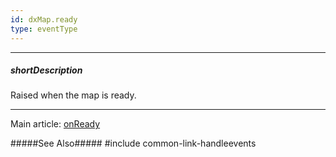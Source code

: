 ```yaml
---
id: dxMap.ready
type: eventType
---
```

---
##### shortDescription
Raised when the map is ready.

---
Main article: [onReady](/api-reference/10%20UI%20Widgets/dxMap/1%20Configuration/onReady.md '/Documentation/ApiReference/UI_Widgets/dxMap/Configuration/#onReady')

#####See Also#####
#include common-link-handleevents